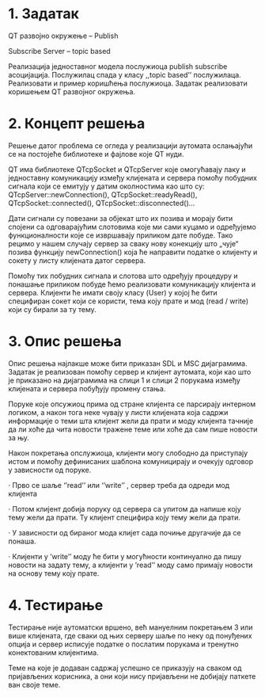 # 1. Задатак

QT развојно окружење – Publish

Subscribe Server – topic based

Реализација једноставног модела послужиоца publish subscribe асоцијација. Послужилац спада у класу ,,topic based’’ послужилаца. 
Реализовати и пример коришћења послужиоца. Задатак реализовати коришењем QT развојног окружења.

# 2. Концепт решења

Решење датог проблема се огледа у реализацији аутомата ослањајући се на постојеће библиотеке и фајлове које QT нуди.

QT има библиотеке QTcpSocket и QTcpServer које омогућавају лаку и једноставну комуникацију између клијената и сервера помоћу побудних сигнала који се емитују у датим околностима као што су: QTcpServer::newConnection(), QTcpSocket::readyRead(), QTcpSocket::connected(), QTcpSocket::disconnected()…

Дати сигнали су повезани за објекат што их позива и морају бити спојени са одговарајућим слотовима које ми сами куцамо и одређујемо функционалности које се извршавају приликом дате побуде. Тако рецимо у нашем случају сервер за сваку нову конекцију што „чује“ позива функцију newConnection() која ће направити податке о клијенту и сокету у листу клијената датог сервера.

Помоћу тих побудних сигнала и слотова што одређују процедуру и понашање приликом побуде ћемо реализовати комуникацију клијента и сервера. Клијенти ће имати своју класу (User) у којој ће бити специфиран сокет који се користи, тема коју прате и мод (read / write) који су бирали за ту тему.

# 3. Опис решења

Опис решења најлакше може бити приказан SDL и MSC дијаграмима. Задатак је реализован помоћу сервер и клијент аутомата, који као што је приказано на дијаграмима на слици 1 и слици 2 порукама између клијената и сервера побуђују промену стања.

Поруке које опсужиоц прима од стране клијента се парсирају интерном логиком, а након тога неке чувају у листи клијената која садржи информације о теми шта клијент жели да прати и моду клијента тачније да ли хоће да чита новости тражене теме или хоће да сам пише новости за њу.

Након покретања опслужиоца, клијенти могу слободно да приступају истом и помоћу дефинисаних шаблона комуницирају и очекују одговор у зависности од поруке.

· Прво се шаље ‘’read’’ или ‘’write’’ , сервер треба да одреди мод клијента

· Потом клијент добија поруку од сервера са упитом да напише коју тему жели да прати. Ту клијент специфира коју тему жели да прати.

· У зависности од бираног мода клијет сада почиње другачије да се понаша.

· Клијенти у ’write’’ моду ће бити у могућности континуално да пишу новости на задату тему, а клијенти у ’read’’ моду само примају новости на основу тему коју прате.
# 4. Тестирање

Тестирање није аутоматски вршено, већ мануелним покретањем 3 или више клијената, где сваки од њих серверу шаље по неку од понуђених опција и сервер исписује податке о послатим порукама и тренутно конектованим клијентима.

Теме на које је додаван садржај успешно се приказују на сваком од пријављених корисника, а они који нису пријављени не добијају паткете ван своје теме.
